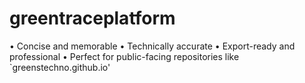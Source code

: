 # greentraceplatform
• Concise and memorable • Technically accurate • Export-ready and professional • Perfect for public-facing repositories like `greenstechno.github.io'
